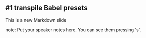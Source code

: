 ##  #1 transpile Babel presets

This is a new Markdown slide

note:
    Put your speaker notes here.
    You can see them pressing 's'.
